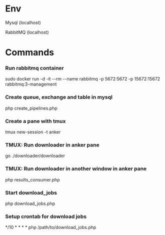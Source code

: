<!-- Requirements: 
viet 1 chuong trinh bằng PHP chay tren may local de cu 10 phut
đọc ra tất cả các sản phẩm từ trang https://shopee.vn/shop/16461019/search
lưu tất cả các sản phẩm xuống MySql DB

cụ thể hệ thống cần có những components sau:

# 1. scheduler viết bằng crontab -> trigger 1 hàm viết bằng php để tạo ra 1 job có format như sau:
{
    "url": "https://shopee.vn/shop/16461019/search",
    "interval": 600
}

gửi job vào queue dưới
# 2. queue dùng dev rabbitmq:  http://192.168.4.201:15672/#/queues  
dmx_test / dmx_test  (
    tạo 1 exchange mới
    http://192.168.4.201:15672/#/exchanges/%2F/dmx_test_exchange
    , 
    mỗi bạn dùng 1 queue
    http://192.168.4.201:15672/#/queues/%2F/anker_1
    http://192.168.4.201:15672/#/queues/%2F/anker_2
) 

# 3. 1 scraper viết bằng PHP luôn luôn chạy background (dùng tmux) lấy job message từ queue ra format thành json có dạng dưới

# 4. sau khi có thông tin sản phẩm có dạng:
{
    "name": "",
    "url": "",
    "rrp_price": 0,
    "sale_price": 0,
    "stock" : 0
}

luu xuong 1 table trên mysql với những field tương ứng, dùng auto increment ID 
DB DEV đã cấp quyền, DB tên: test. (tạo table mới cho mỗi bạn)

- dựng 1 backend service viết bằng golang chỉ làm nhiệm vụ downloading, yêu cầu dùng goroutine để chạy multi threading equivalent (x10 threads)
- sửa hàm hiện tại đang dùng php để download -> đẩy job qua 1 queue (đặt tên là download_jobs) -> golang backend service bên trên nhận job, download -> gửi lại kết quả vào 1 queue khác download_results -> php nhận -> insert xuống DB
- không chỉ lấy list sản phẩm như hiện tại mà cần lấy details của từng sản phẩm & lưu xuống DB (cần gọi thêm 1 call để get details cho mỗi sản phẩm cấu trúc table products_details tự dựng nhé)

prerequisites:
using goland IDE
golang 
goroutine
build & compile go

# Products Table 
id, name, url, shop_id, categoy_id, description, 

sudo lsof -n -i | grep 5672

# Structure
(10th min send job from crontab) -> download_jobs (php) -> rabbitmq (download_jobs) -> downloader (golang) -> rabbitmq (download_results)-> data_inserter (php) 

id
name
url
deep_discount
normal_stock
price_min_before_discount
price_max_before_discount
discount_stock
description
models -->

# Env
Mysql (localhost)

RabbitMQ (localhost)

# Commands
### Run rabbitmq container 
sudo docker run -d -it --rm --name rabbitmq -p 5672:5672 -p 15672:15672 rabbitmq:3-management

### Create queue, exchange and table in mysql
php create_pipelines.php

### Create a pane with tmux
tmux new-session -t anker

### TMUX: Run downloader in anker pane
go ./downloader/downloader

### TMUX: Run downloader in another window in anker pane
php results_consumer.php 

### Start download_jobs
php download_jobs.php

### Setup crontab for download jobs
*/10 * * * * php /path/to/download_jobs.php